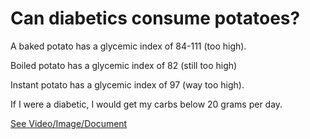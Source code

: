 # Can diabetics consume potatoes?

A baked potato has a glycemic index of 84-111 (too high).

Boiled potato has a glycemic index of 82 (still too high)

Instant potato has a glycemic index of 97 (way too high).

If I were a diabetic, I would get my carbs below 20 grams per day.

 [See Video/Image/Document](https://hls-player.drberg.com/asset?path=migrated-assets/can-diabetics-eat-potatoes-drberg)